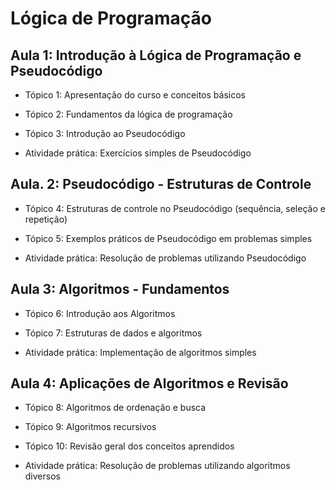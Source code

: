 # Lógica de Programação

## **Aula 1**: Introdução à Lógica de Programação e Pseudocódigo

- Tópico 1: Apresentação do curso e conceitos básicos
    
- Tópico 2: Fundamentos da lógica de programação
    
    
- Tópico 3: Introdução ao Pseudocódigo
    
- Atividade prática: Exercícios simples de Pseudocódigo
    
## **Aula. 2:** Pseudocódigo - Estruturas de Controle

- Tópico 4: Estruturas de controle no Pseudocódigo (sequência, seleção e repetição)
    
    
- Tópico 5: Exemplos práticos de Pseudocódigo em problemas simples
    
- Atividade prática: Resolução de problemas utilizando Pseudocódigo
        

## **Aula 3**: Algoritmos - Fundamentos

- Tópico 6: Introdução aos Algoritmos
    
- Tópico 7: Estruturas de dados e algoritmos
    
    
- Atividade prática: Implementação de algoritmos simples
    

## **Aula 4:** Aplicações de Algoritmos e Revisão

- Tópico 8: Algoritmos de ordenação e busca
    
    
- Tópico 9: Algoritmos recursivos
    
    
- Tópico 10: Revisão geral dos conceitos aprendidos
    
- Atividade prática: Resolução de problemas utilizando algoritmos diversos

